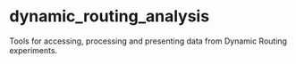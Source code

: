 # dynamic_routing_analysis
Tools for accessing, processing and presenting data from Dynamic Routing experiments.
